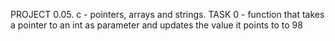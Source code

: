 PROJECT 0.05. c - pointers, arrays and strings.
TASK 0 - function that takes a pointer to an int as parameter and updates the value it points to to 98